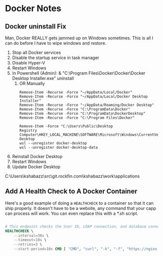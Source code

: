 # Docker Notes

## Docker uninstall Fix

Man, Docker REALLY gets jammed up on Windows sometimes. This is all I can do before I have to wipe windows and restore.

1. Stop all Docker services
2. Disable the startup service in task manager
3. Disable Hyper-V
4. Restart Windows
5. In Powershell (Admin): & "C:\Program Files\Docker\Docker\Docker Desktop Installer.exe" uninstall
    1. OR Manually
       ```
       Remove-Item -Recurse -Force "~/AppData/Local/Docker"
       Remove-Item -Recurse -Force "~/AppData/Local/Docker Desktop Installer"
       Remove-Item -Recurse -Force "~/AppData/Roaming/Docker Desktop"
       Remove-Item -Recurse -Force "C:\ProgramData\Docker"
       Remove-Item -Recurse -Force "C:\ProgramData\DockerDesktop"
       Remove-Item -Recurse -Force "C:\Program Files\Docker"
 
       Remove-Item -Force "C:\Users\Public\Desktop
       Registry 
       Computer\HKEY_LOCAL_MACHINE\SOFTWARE\Microsoft\Windows\CurrentVersion\Uninstall\Docker Desktop
       wsl --unregister docker-desktop
       wsl --unregister docker-desktop-data
       ```
6. Reinstall Docker Desktop
7. Restart Windows
8. Update Docker Desktop

C:\Users\kshabazz\src\git.rockfin.com\kshabazz\work\applications


## Add A Health Check to A Docker Container

Here's a good example of doing a `HEALTHCHECK` to a container so that it can ship properly.
It doesn't have to be a website, any command that your capp can process will work. You can even
replace this with a *.sh script.

```dockerfile

# This endpoint checks the User ID, LDAP connection, and database connection. It's a nice healthcheck.
HEALTHCHECK \
    --interval=30s \
    --timeout=10s \
    --retries=3 \
    --start-period=10s CMD [ "CMD", "curl", "-k", "-f", "https://nginx:4433/status.php" ]
```
